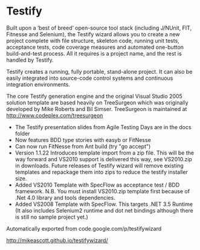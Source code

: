# Testify

Built upon a ‘best of breed’ open-source tool stack (including J/NUnit, FIT, Fitnesse and Selenium), the Testify wizard allows you to create a new project complete with file structure, skeleton code, running unit tests, acceptance tests, code coverage measures and automated one-button build-and-test process. All it requires is a project name, and the rest is handled by Testify.

Testify creates a running, fully portable, stand-alone project. It can also be easily integrated into source-code control systems and continuous integration environments.

The core Testify generation engine and the original Visual Studio 2005 solution template are based heavily on TreeSurgeon which was originally developed by Mike Roberts and Bil Simser. TreeSurgeon is maintained at http://www.codeplex.com/treesurgeon

 * The Testify presentation slides from Agile Testing Days are in the docs folder
 * Now features BDD type stories with easyb or FitNesse
 * Can now run FitNesse from Ant build (try "go accept")
 * Version 1.1.22 Introduces template import from a zip file. This will be the way forward and VS2010 support is delivered this way, see VS2010.zip in downloads. Future releases of Testify wizard will remove existing templates and repackage them into zips to reduce the testify installer size.
 * Added VS2010 Template with SpecFlow as acceptance test / BDD framework. N.B. You must install VS2010.zip template first because of .Net 4.0 library and tools dependencies.
 * Added VS2008 Template with SpecFlow. This targets .NET 3.5 Runtime (It also includes Selenium2 runtime and dot net bindings although there is still no sample project yet.)

Automatically exported from code.google.com/p/testifywizard

http://mikeascott.github.io/testifywizard/
